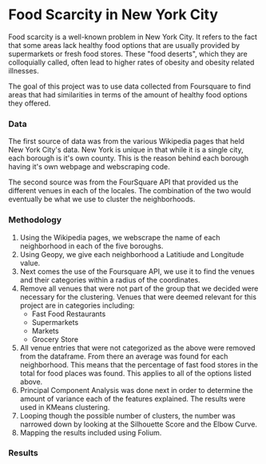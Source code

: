 # Food Scarcity in New York City

Food scarcity is a well-known problem in New York City. It refers to the fact that some areas lack healthy food options that are usually provided by supermarkets or fresh food stores. These "food deserts", which they are colloquially called, often lead to higher rates of obesity and obesity related illnesses. 

The goal of this project was to use data collected from Foursquare to find areas that had similarities in terms of the amount of healthy food options they offered. 

### Data
The first source of data was from the various Wikipedia pages that held New York City's data. New York is unique in that while it is a single city, each borough is it's own county. This is the reason behind each borough having it's own webpage and webscraping code. 

The second source was from the FourSquare API that provided us the different venues in each of the locales. The combination of the two would eventually be what we use to cluster the neighborhoods. 

### Methodology
1. Using the Wikipedia pages, we webscrape the name of each neighborhood in each of the five boroughs. 
2. Using Geopy, we give each neighborhood a Latitiude and Longitude value. 
3. Next comes the use of the Foursquare API, we use it to find the venues and their categories within a radius of the coordinates. 
4. Remove all venues that were not part of the group that we decided were necessary for the clustering. Venues that were deemed relevant for this project are in categories including:
    * Fast Food Restaurants
    * Supermarkets
    * Markets
    * Grocery Store
5. All venue entries that were not categorized as the above were removed from the dataframe. From there an average was found for each neighborhood. This means that the percentage of fast food stores in the total for food places was found. This applies to all of the options listed above. 
6. Principal Component Analysis was done next in order to determine the amount of variance each of the features explained. The results were used in KMeans clustering. 
7. Looping though the possible number of clusters, the number was narrowed down by looking at the Silhouette Score and the Elbow Curve.
8. Mapping the results included using Folium. 



### Results
